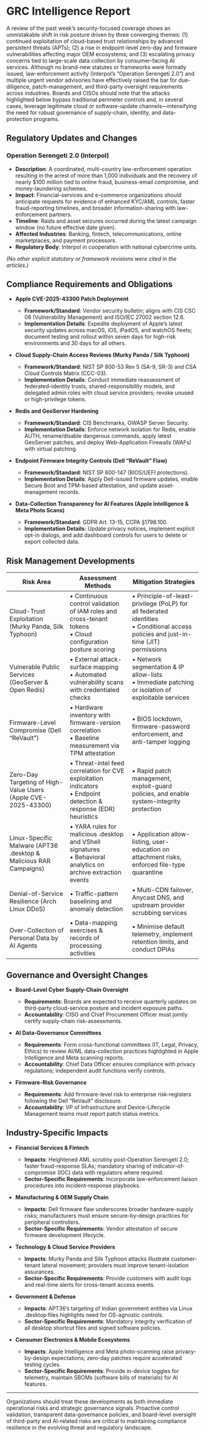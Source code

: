 # GRC Intelligence Report

A review of the past week’s security-focused coverage shows an unmistakable shift in risk posture driven by three converging themes: (1) continued exploitation of cloud-based trust relationships by advanced persistent threats (APTs); (2) a rise in endpoint-level zero-day and firmware vulnerabilities affecting major OEM ecosystems; and (3) escalating privacy concerns tied to large-scale data collection by consumer-facing AI services. Although no brand-new statutes or frameworks were formally issued, law-enforcement activity (Interpol’s “Operation Serengeti 2.0”) and multiple urgent vendor advisories have effectively raised the bar for due-diligence, patch-management, and third-party oversight requirements across industries. Boards and CISOs should note that the attacks highlighted below bypass traditional perimeter controls and, in several cases, leverage legitimate cloud or software-update channels—intensifying the need for robust governance of supply-chain, identity, and data-protection programs.

## Regulatory Updates and Changes

### Operation Serengeti 2.0 (Interpol)
- **Description**: A coordinated, multi-country law-enforcement operation resulting in the arrest of more than 1,000 individuals and the recovery of nearly $100 million tied to online fraud, business-email compromise, and money-laundering schemes.  
- **Impact**: Financial-services and e-commerce organizations should anticipate requests for evidence of enhanced KYC/AML controls, faster fraud-reporting timelines, and broader information-sharing with law-enforcement partners.  
- **Timeline**: Raids and asset seizures occurred during the latest campaign window (no future effective date given).  
- **Affected Industries**: Banking, fintech, telecommunications, online marketplaces, and payment processors.  
- **Regulatory Body**: Interpol in cooperation with national cybercrime units.

*(No other explicit statutory or framework revisions were cited in the articles.)*

## Compliance Requirements and Obligations

- **Apple CVE-2025-43300 Patch Deployment**  
  - **Framework/Standard**: Vendor security bulletin; aligns with CIS CSC 08 (Vulnerability Management) and ISO/IEC 27002 section 12.6.  
  - **Implementation Details**: Expedite deployment of Apple’s latest security updates across macOS, iOS, iPadOS, and watchOS fleets; document testing and rollout within seven days for high-risk environments and 30 days for all others.

- **Cloud Supply-Chain Access Reviews (Murky Panda / Silk Typhoon)**  
  - **Framework/Standard**: NIST SP 800-53 Rev 5 (SA-9, SR-3) and CSA Cloud Controls Matrix (CCC-03).  
  - **Implementation Details**: Conduct immediate reassessment of federated-identity trusts, shared-responsibility models, and delegated admin roles with cloud service providers; revoke unused or high-privilege tokens.

- **Redis and GeoServer Hardening**  
  - **Framework/Standard**: CIS Benchmarks, OWASP Server Security.  
  - **Implementation Details**: Enforce network isolation for Redis, enable AUTH, rename/disable dangerous commands, apply latest GeoServer patches, and deploy Web-Application Firewalls (WAFs) with virtual patching.

- **Endpoint Firmware Integrity Controls (Dell “ReVault” Flaw)**  
  - **Framework/Standard**: NIST SP 800-147 (BIOS/UEFI protections).  
  - **Implementation Details**: Apply Dell-issued firmware updates, enable Secure Boot and TPM-based attestation, and update asset-management records.

- **Data-Collection Transparency for AI Features (Apple Intelligence & Meta Photo Scans)**  
  - **Framework/Standard**: GDPR Art. 13-15, CCPA §1798.100.  
  - **Implementation Details**: Update privacy notices, implement explicit opt-in dialogs, and add dashboard controls for users to delete or export collected data.

## Risk Management Developments

| Risk Area | Assessment Methods | Mitigation Strategies |
|-----------|-------------------|-----------------------|
| Cloud-Trust Exploitation (Murky Panda, Silk Typhoon) | • Continuous control validation of IAM roles and cross-tenant tokens<br>• Cloud configuration posture scoring | • Principle-of-least-privilege (PoLP) for all federated identities<br>• Conditional access policies and just-in-time (JIT) permissions |
| Vulnerable Public Services (GeoServer & Open Redis) | • External attack-surface mapping<br>• Automated vulnerability scans with credentialed checks | • Network segmentation & IP allow-lists<br>• Immediate patching or isolation of exploitable services |
| Firmware-Level Compromise (Dell “ReVault”) | • Hardware inventory with firmware-version correlation<br>• Baseline measurement via TPM attestation | • BIOS lockdown, firmware-password enforcement, and anti-tamper logging |
| Zero-Day Targeting of High-Value Users (Apple CVE-2025-43300) | • Threat-intel feed correlation for CVE exploitation indicators<br>• Endpoint detection & response (EDR) heuristics | • Rapid patch management, exploit-guard policies, and enable system-integrity protection |
| Linux-Specific Malware (APT36 .desktop & Malicious RAR Campaigns) | • YARA rules for malicious .desktop and VShell signatures<br>• Behavioral analytics on archive extraction events | • Application allow-listing, user-education on attachment risks, enforced file-type quarantine |
| Denial-of-Service Resilience (Arch Linux DDoS) | • Traffic-pattern baselining and anomaly detection | • Multi-CDN failover, Anycast DNS, and upstream provider scrubbing services |
| Over-Collection of Personal Data by AI Agents | • Data-mapping exercises & records of processing activities | • Minimise default telemetry, implement retention limits, and conduct DPIAs |

## Governance and Oversight Changes

- **Board-Level Cyber Supply-Chain Oversight**  
  - **Requirements**: Boards are expected to receive quarterly updates on third-party cloud-service posture and incident exposure paths.  
  - **Accountability**: CISO and Chief Procurement Officer must jointly certify supply-chain risk-assessments.

- **AI Data-Governance Committees**  
  - **Requirements**: Form cross-functional committees (IT, Legal, Privacy, Ethics) to review AI/ML data-collection practices highlighted in Apple Intelligence and Meta scanning reports.  
  - **Accountability**: Chief Data Officer ensures compliance with privacy regulations; independent audit functions verify controls.

- **Firmware-Risk Governance**  
  - **Requirements**: Add firmware-level risk to enterprise risk-registers following the Dell “ReVault” disclosure.  
  - **Accountability**: VP of Infrastructure and Device-Lifecycle Management teams must report patch status metrics.

## Industry-Specific Impacts

- **Financial Services & Fintech**  
  - **Impacts**: Heightened AML scrutiny post-Operation Serengeti 2.0; faster fraud-response SLAs; mandatory sharing of indicator-of-compromise (IOC) data with regulators where required.  
  - **Sector-Specific Requirements**: Incorporate law-enforcement liaison procedures into incident-response playbooks.

- **Manufacturing & OEM Supply Chain**  
  - **Impacts**: Dell firmware flaw underscores broader hardware-supply risks; manufacturers must ensure secure-by-design practices for peripheral controllers.  
  - **Sector-Specific Requirements**: Vendor attestation of secure firmware development lifecycle.

- **Technology & Cloud Service Providers**  
  - **Impacts**: Murky Panda and Silk Typhoon attacks illustrate customer-tenant lateral movement; providers must improve tenant-isolation assurances.  
  - **Sector-Specific Requirements**: Provide customers with audit logs and real-time alerts for cross-tenant access events.

- **Government & Defense**  
  - **Impacts**: APT36’s targeting of Indian government entities via Linux .desktop files highlights need for OS-agnostic controls.  
  - **Sector-Specific Requirements**: Mandatory integrity verification of all desktop shortcut files and signed software policies.

- **Consumer Electronics & Mobile Ecosystems**  
  - **Impacts**: Apple Intelligence and Meta photo-scanning raise privacy-by-design expectations; zero-day patches require accelerated testing cycles.  
  - **Sector-Specific Requirements**: Provide in-device toggles for telemetry, maintain SBOMs (software bills of materials) for AI features.

---

Organizations should treat these developments as both immediate operational risks and strategic governance signals. Proactive control validation, transparent data-governance policies, and board-level oversight of third-party and AI-related risks are critical to maintaining compliance resilience in the evolving threat and regulatory landscape.